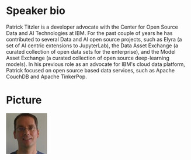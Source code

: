 # Speaker bio

Patrick Titzler is a developer advocate with the Center for Open Source Data and AI Technologies at IBM. For the past couple of years he has contributed to several Data and AI open source projects, such as Elyra (a set of AI centric extensions to JupyterLab), the Data Asset Exchange (a curated collection of open data sets for the enterprise), and the Model Asset Exchange (a curated collection of open source deep-learning models). In his previous role as an advocate for IBM's cloud data platform, Patrick focused on open source based data services, such as Apache CouchDB and Apache TinkerPop.

# Picture

![headshot](ptitzler.png)
